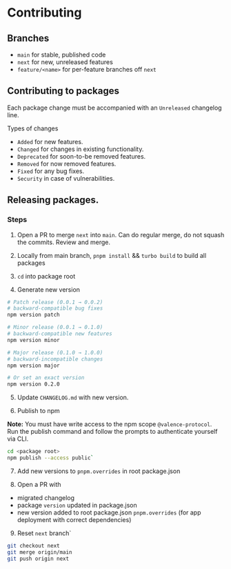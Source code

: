 # Contributing

## Branches

- `main` for stable, published code
- `next` for new, unreleased features
- `feature/<name>` for per-feature branches off `next`

## Contributing to packages

Each package change must be accompanied with an `Unreleased` changelog line.

Types of changes

- `Added` for new features.
- `Changed` for changes in existing functionality.
- `Deprecated` for soon-to-be removed features.
- `Removed` for now removed features.
- `Fixed` for any bug fixes.
- `Security` in case of vulnerabilities.

## Releasing packages.

### Steps

1. Open a PR to merge `next` into `main`. Can do regular merge, do not squash the commits. Review and merge.

2. Locally from main branch, `pnpm install` && `turbo build` to build all packages

3. `cd` into package root

4. Generate new version

```bash
# Patch release (0.0.1 → 0.0.2)
# backward-compatible bug fixes
npm version patch

# Minor release (0.0.1 → 0.1.0)
# backward-compatible new features
npm version minor

# Major release (0.1.0 → 1.0.0)
# backward-incompatible changes
npm version major

# Or set an exact version
npm version 0.2.0
```

5. Update `CHANGELOG.md` with new version.

6. Publish to npm

**Note:** You must have write access to the npm scope `@valence-protocol`. Run the publish command and follow the prompts to authenticate yourself via CLI.

```bash
cd <package root>
npm publish --access public`
```

7. Add new versions to `pnpm.overrides` in root package.json

8. Open a PR with

- migrated changelog
- package `version` updated in package.json
- new version added to root package.json `pnpm.overrides` (for app deployment with correct dependencies)

9. Reset `next` branch`

```bash
git checkout next
git merge origin/main
git push origin next
```

